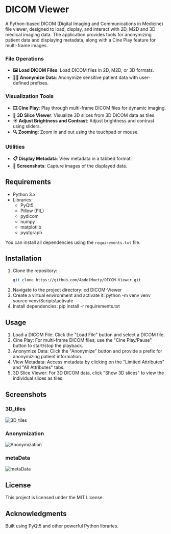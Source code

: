# DICOM Viewer

A Python-based DICOM (Digital Imaging and Communications in Medicine) file viewer, designed to load, display, and interact with 2D, M2D and 3D medical imaging data. The application provides tools for anonymizing patient data and displaying metadata, along with a Cine Play feature for multi-frame images.

### File Operations
- **🖼️ Load DICOM Files**: Load DICOM files in 2D, M2D, or 3D formats.
- **🕵️‍♂️ Anonymize Data**: Anonymize sensitive patient data with user-defined prefixes.

### Visualization Tools
- **🎞️ Cine Play**: Play through multi-frame DICOM files for dynamic imaging.
- **📐 3D Slice Viewer**: Visualize 3D slices from 3D DICOM data as tiles.
- **☀️ Adjust Brightness and Contrast**: Adjust brightness and contrast using sliders.
- **🔍 Zooming**: Zoom in and out using the touchpad or mouse.

### Utilities
- **📋 Display Metadata**: View metadata in a tabbed format.
- **📸 Screenshots**: Capture images of the displayed data.
  
## Requirements

- Python 3.x
- Libraries:
  - PyQt5
  - Pillow (PIL)
  - pydicom
  - numpy
  - matplotlib
  - pyqtgraph

You can install all dependencies using the `requirements.txt` file.

## Installation

1. Clone the repository:
   ```bash
   git clone https://github.com/AbdelMoety/DICOM-Viewer.git
2. Navigate to the project directory:
   cd DICOM-Viewer
3. Create a virtual environment and activate it:
   python -m venv venv
   source venv\Scripts\activate
4. Install dependencies:
   pip install -r requirements.txt

## Usage

1. Load a DICOM File: Click the "Load File" button and select a DICOM file.
2. Cine Play: For multi-frame DICOM files, use the "Cine Play/Pause" button to start/stop the playback.
3. Anonymize Data: Click the "Anonymize" button and provide a prefix for anonymizing patient information.
4. View Metadata: Access metadata by clicking on the "Limited Attributes" and "All Attributes" tabs.
4. 3D Slice Viewer: For 3D DICOM data, click "Show 3D slices" to view the individual slices as tiles.

## **Screenshots**

### 3D_tiles
![3D_tiles](screenShots/3D_tiles.png)

### Anonymization
![Anonymization](screenShots/Anonymization.png)

### metaData
![metaData](screenShots/metaData.png)

## **License**

This project is licensed under the MIT License.

## **Acknowledgments**

Built using PyQt5 and other powerful Python libraries.